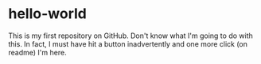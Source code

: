 # hello-world
This is my first repository on GitHub. Don't know what I'm going to do with this.
In fact, I must have hit a button inadvertently and one more click (on readme) I'm here.
